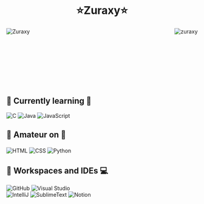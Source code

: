 <h1 align="center">⭐️Zuraxy⭐️</h1>

<p>&nbsp;<img align="left" src="https://readmestats.999857.xyz/api?username=Zuraxy&show_icons=true&locale=en&theme=blue-green" alt="Zuraxy"><img align="right" src="https://github-readme-streak-stats.herokuapp.com/?user=zuraxy&theme=blue-green" alt="zuraxy" /></p>

<br><br><br><br><br><br><br>

## 🌱 Currently learning 🎯
![C](https://img.shields.io/badge/C-blue?style=for-the-badge&logo=C&logoColor=white)
![Java](https://img.shields.io/badge/Java-darkred?style=for-the-badge&logo=openjdk&logoColor=white)
![JavaScript](https://img.shields.io/badge/JAVASCRIPT-orange?style=for-the-badge&logo=javascript&logoColor=black&labelColor=red&color=red)

## 🌾 Amateur on 🏹</p>
![HTML](https://img.shields.io/badge/HTML-green?style=for-the-badge&logo=HTML5&logoColor=black)
![CSS](https://img.shields.io/badge/CSS-pink?style=for-the-badge&logo=CSS3&logoColor=black)
![Python](https://img.shields.io/badge/Python-yellow?style=for-the-badge&logo=python&logoColor=black)

## 🔨 Workspaces and IDEs 💻
![GitHub](https://img.shields.io/badge/GitHub-white?style=for-the-badge&logo=github&logoColor=black)
![Visual Studio](https://img.shields.io/badge/Visual%20Studio-blue?style=for-the-badge&logo=Visual%20studio&logoColor=black)
<br>
![IntelliJ](https://img.shields.io/badge/IntelliJ-black?style=for-the-badge&logo=IntelliJ-IDEA&logoColor=white)
![SublimeText](https://img.shields.io/badge/Sublime%20Text-gray?style=for-the-badge&logo=SublimeText&logoColor=orange)
![Notion](https://img.shields.io/badge/Notion-white?style=for-the-badge&logo=Notion&logoColor=black)

<!--
**zuraxy/Zuraxy** is a ✨ _special_ ✨ repository because its `README.md` (this file) appears on your GitHub profile.

Here are some ideas to get you started:

- 🔭 I’m currently working on ...
- 🌱 I’m currently learning ...
- 👯 I’m looking to collaborate on ...
- 🤔 I’m looking for help with ...
- 💬 Ask me about ...
- 📫 How to reach me: ...
- 😄 Pronouns: ...
- ⚡ Fun fact: ...
-->

